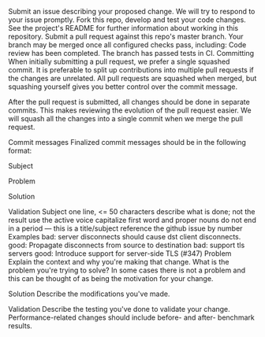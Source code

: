 


Submit an issue describing your proposed change.
We will try to respond to your issue promptly.
Fork this repo, develop and test your code changes. See the project's README for further information about working in this repository.
Submit a pull request against this repo's master branch.
Your branch may be merged once all configured checks pass, including:
Code review has been completed.
The branch has passed tests in CI.
Committing
When initially submitting a pull request, we prefer a single squashed commit. It is preferable to split up contributions into multiple pull requests if the changes are unrelated. All pull requests are squashed when merged, but squashing yourself gives you better control over the commit message.

After the pull request is submitted, all changes should be done in separate commits. This makes reviewing the evolution of the pull request easier. We will squash all the changes into a single commit when we merge the pull request.

Commit messages
Finalized commit messages should be in the following format:

Subject

Problem

Solution

Validation
Subject
one line, <= 50 characters
describe what is done; not the result
use the active voice
capitalize first word and proper nouns
do not end in a period — this is a title/subject
reference the github issue by number
Examples
bad: server disconnects should cause dst client disconnects.
good: Propagate disconnects from source to destination
bad: support tls servers
good: Introduce support for server-side TLS (#347)
Problem
Explain the context and why you're making that change. What is the problem you're trying to solve? In some cases there is not a problem and this can be thought of as being the motivation for your change.

Solution
Describe the modifications you've made.

Validation
Describe the testing you've done to validate your change. Performance-related changes should include before- and after- benchmark results.
